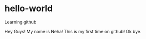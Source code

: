 # hello-world
Learning github


Hey Guys!
My name is Neha! This is my first time on github! Ok bye.
